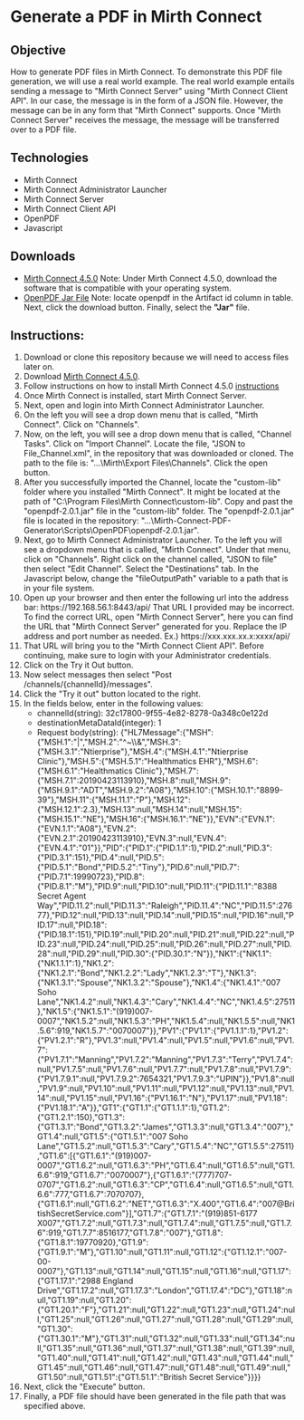 <h1>Generate a PDF in Mirth Connect</h1>
<h2>Objective</h2>
<p>How to generate PDF files in Mirth Connect. To demonstrate this PDF file generation, we will use a real world example. The real world example entails sending a message to "Mirth Connect Server" using "Mirth Connect Client API". In our case, the message is in the form of a JSON file. However, the message can be in any form that "Mirth Connect" supports. Once "Mirth Connect Server" receives the message, the message will be transferred over to a PDF file.</p>
<h2>Technologies</h2>
<ul>
  <li>Mirth Connect</li>
  <li>Mirth Connect Administrator Launcher</li>
  <li>Mirth Connect Server</li>
  <li>Mirth Connect Client API</li>
  <li>OpenPDF</li>
  <li>Javascript</li>  
</ul>
<h2>Downloads</h2>
<ul>
  <li><a href="https://www.nextgen.com/solutions/interoperability/mirth-integration-engine/mirth-connect-downloads" target="_blank">Mirth Connect 4.5.0</a> Note: Under Mirth Connect 4.5.0, download the software that is compatible with your operating system.
 </li>
  <li><a href="https://search.maven.org/search?q=g:com.github.librepdf" target="_blank">OpenPDF Jar File</a> Note: locate openpdf in the Artifact id column in table. Next, click the download button. Finally, select the <b>"Jar"</b> file.</li>
</ul>
<h2>Instructions:</h2>
<ol>
  <li>Download or clone this repository because we will need to access files later on.</li>
  <li>Download <a href="https://www.nextgen.com/solutions/interoperability/mirth-integration-engine/mirth-connect-downloads" target="_blank">Mirth Connect 4.5.0</a>.</li>
  <li>Follow instructions on how to install Mirth Connect 4.5.0 <a href="https://docs.nextgen.com/bundle/Mirth_User_Guide_4_5/page/connect/connect/topics/t_Download_and_Installation_connect_ug.html" target="_blank">instructions</a></li>
  <li>Once Mirth Connect is installed, start Mirth Connect Server.</li>
  <li>Next, open and login into Mirth Connect Administrator Launcher.</li>
  <li>On the left you will see a drop down menu that is called, "Mirth Connect". Click on "Channels".</li>
  <li>Now, on the left, you will see a drop down menu that is called, "Channel Tasks". Click on "Import Channel". Locate the file, "JSON to File_Channel.xml", in the repository that was downloaded or cloned. The path to the file is: "...\Mirth\Export Files\Channels". Click the open button.</li>
  <li>After you successfully imported the Channel, locate the "custom-lib" folder where you installed "Mirth Connect". It might be located at the path of "C:\Program Files\Mirth Connect\custom-lib". Copy and past the "openpdf-2.0.1.jar" file in the "custom-lib" folder. The "openpdf-2.0.1.jar" file is located in the repository: "...\Mirth-Connect-PDF-Generator\Scripts\OpenPDF\openpdf-2.0.1.jar".</li>
  <li>Next, go to Mirth Connect Administrator Launcher. To the left you will see a dropdown menu that is called, "Mirth Connect". Under that menu, click on "Channels". Right click on the channel called, "JSON to file" then select "Edit Channel". Select the "Destinations" tab. In the Javascript below, change the "fileOutputPath" variable to a path that is in your file system.</li>
  <li>Open up your browser and then enter the following url into the address bar: https://192.168.56.1:8443/api/ That URL I provided may be incorrect. To find the correct URL, open "Mirth Connect Server", here you can find the URL that "Mirth Connect Server" generated for you. Replace the IP address and port number as needed. Ex.) https://xxx.xxx.xx.x:xxxx/api/</li>
  <li>That URL will bring you to the "Mirth Connect Client API". Before continuing, make sure to login with your Administrator credentials.</li>
  <li>Click on the Try it Out button.</li>
  <li>Now select messages then select "Post /channels/{channelId}/messages".</li>
  <li>Click the "Try it out" button located to the right.</li>
  <li>In the fields below, enter in the following values: 
    <ul>
      <li>channelId(string): 32c17800-9f55-4e82-8278-0a348c0e122d</li>
      <li>destinationMetaDataId(integer): 1</li>
      <li>Request body(string): {"HL7Message":{"MSH":{"MSH.1":"|","MSH.2":"^~\\&","MSH.3":{"MSH.3.1":"Ntierprise"},"MSH.4":{"MSH.4.1":"Ntierprise Clinic"},"MSH.5":{"MSH.5.1":"Healthmatics EHR"},"MSH.6":{"MSH.6.1":"Healthmatics Clinic"},"MSH.7":{"MSH.7.1":20190423113910},"MSH.8":null,"MSH.9":{"MSH.9.1":"ADT","MSH.9.2":"A08"},"MSH.10":{"MSH.10.1":"8899-39"},"MSH.11":{"MSH.11.1":"P"},"MSH.12":{"MSH.12.1":2.3},"MSH.13":null,"MSH.14":null,"MSH.15":{"MSH.15.1":"NE"},"MSH.16":{"MSH.16.1":"NE"}},"EVN":{"EVN.1":{"EVN.1.1":"A08"},"EVN.2":{"EVN.2.1":20190423113910},"EVN.3":null,"EVN.4":{"EVN.4.1":"01"}},"PID":{"PID.1":{"PID.1.1":1},"PID.2":null,"PID.3":{"PID.3.1":151},"PID.4":null,"PID.5":{"PID.5.1":"Bond","PID.5.2":"Tiny"},"PID.6":null,"PID.7":{"PID.7.1":19990723},"PID.8":{"PID.8.1":"M"},"PID.9":null,"PID.10":null,"PID.11":{"PID.11.1":"8388 Secret Agent Way","PID.11.2":null,"PID.11.3":"Raleigh","PID.11.4":"NC","PID.11.5":27677},"PID.12":null,"PID.13":null,"PID.14":null,"PID.15":null,"PID.16":null,"PID.17":null,"PID.18":{"PID.18.1":151},"PID.19":null,"PID.20":null,"PID.21":null,"PID.22":null,"PID.23":null,"PID.24":null,"PID.25":null,"PID.26":null,"PID.27":null,"PID.28":null,"PID.29":null,"PID.30":{"PID.30.1":"N"}},"NK1":{"NK1.1":{"NK1.1.1":1},"NK1.2":{"NK1.2.1":"Bond","NK1.2.2":"Lady","NK1.2.3":"T"},"NK1.3":{"NK1.3.1":"Spouse","NK1.3.2":"Spouse"},"NK1.4":{"NK1.4.1":"007 Soho Lane","NK1.4.2":null,"NK1.4.3":"Cary","NK1.4.4":"NC","NK1.4.5":27511},"NK1.5":{"NK1.5.1":"(919)007-0007","NK1.5.2":null,"NK1.5.3":"PH","NK1.5.4":null,"NK1.5.5":null,"NK1.5.6":919,"NK1.5.7":"0070007"}},"PV1":{"PV1.1":{"PV1.1.1":1},"PV1.2":{"PV1.2.1":"R"},"PV1.3":null,"PV1.4":null,"PV1.5":null,"PV1.6":null,"PV1.7":{"PV1.7.1":"Manning","PV1.7.2":"Manning","PV1.7.3":"Terry","PV1.7.4":null,"PV1.7.5":null,"PV1.7.6":null,"PV1.7.7":null,"PV1.7.8":null,"PV1.7.9":{"PV1.7.9.1":null,"PV1.7.9.2":7654321,"PV1.7.9.3":"UPIN"}},"PV1.8":null,"PV1.9":null,"PV1.10":null,"PV1.11":null,"PV1.12":null,"PV1.13":null,"PV1.14":null,"PV1.15":null,"PV1.16":{"PV1.16.1":"N"},"PV1.17":null,"PV1.18":{"PV1.18.1":"A"}},"GT1":{"GT1.1":{"GT1.1.1":1},"GT1.2":{"GT1.2.1":150},"GT1.3":{"GT1.3.1":"Bond","GT1.3.2":"James","GT1.3.3":null,"GT1.3.4":"007"},"GT1.4":null,"GT1.5":{"GT1.5.1":"007 Soho Lane","GT1.5.2":null,"GT1.5.3":"Cary","GT1.5.4":"NC","GT1.5.5":27511},"GT1.6":[{"GT1.6.1":"(919)007-0007","GT1.6.2":null,"GT1.6.3":"PH","GT1.6.4":null,"GT1.6.5":null,"GT1.6.6":919,"GT1.6.7":"0070007"},{"GT1.6.1":"(777)707-0707","GT1.6.2":null,"GT1.6.3":"CP","GT1.6.4":null,"GT1.6.5":null,"GT1.6.6":777,"GT1.6.7":7070707},{"GT1.6.1":null,"GT1.6.2":"NET","GT1.6.3":"X.400","GT1.6.4":"007@BritishSecretService.com"}],"GT1.7":{"GT1.7.1":"(919)851-6177 X007","GT1.7.2":null,"GT1.7.3":null,"GT1.7.4":null,"GT1.7.5":null,"GT1.7.6":919,"GT1.7.7":8516177,"GT1.7.8":"007"},"GT1.8":{"GT1.8.1":19770920},"GT1.9":{"GT1.9.1":"M"},"GT1.10":null,"GT1.11":null,"GT1.12":{"GT1.12.1":"007-00-0007"},"GT1.13":null,"GT1.14":null,"GT1.15":null,"GT1.16":null,"GT1.17":{"GT1.17.1":"2988 England Drive","GT1.17.2":null,"GT1.17.3":"London","GT1.17.4":"DC"},"GT1.18":null,"GT1.19":null,"GT1.20":{"GT1.20.1":"F"},"GT1.21":null,"GT1.22":null,"GT1.23":null,"GT1.24":null,"GT1.25":null,"GT1.26":null,"GT1.27":null,"GT1.28":null,"GT1.29":null,"GT1.30":{"GT1.30.1":"M"},"GT1.31":null,"GT1.32":null,"GT1.33":null,"GT1.34":null,"GT1.35":null,"GT1.36":null,"GT1.37":null,"GT1.38":null,"GT1.39":null,"GT1.40":null,"GT1.41":null,"GT1.42":null,"GT1.43":null,"GT1.44":null,"GT1.45":null,"GT1.46":null,"GT1.47":null,"GT1.48":null,"GT1.49":null,"GT1.50":null,"GT1.51":{"GT1.51.1":"British Secret Service"}}}}</li>
    </ul> 
  <li>Next, click the "Execute" button.</li>
  <li>Finally, a PDF file should have been generated in the file path that was specified above.</li>
</ol>